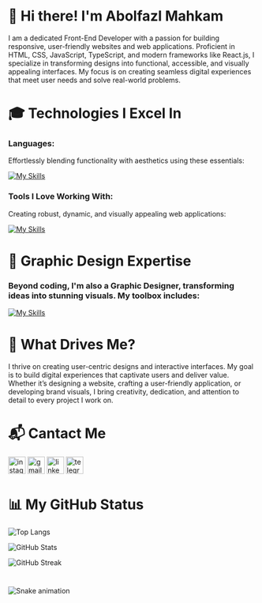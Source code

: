# 🌟 Hi there! I'm Abolfazl Mahkam

I am a dedicated Front-End Developer with a passion for building responsive, user-friendly websites and web applications. Proficient in HTML, CSS, JavaScript, TypeScript, and modern frameworks like React.js, I specialize in transforming designs into functional, accessible, and visually appealing interfaces. My focus is on creating seamless digital experiences that meet user needs and solve real-world problems.

# 🎓 Technologies I Excel In

### Languages:

Effortlessly blending functionality with aesthetics using these essentials:

[![My Skills](https://skillicons.dev/icons?i=ts,js,html,css)](https://skillicons.dev)

### Tools I Love Working With:

Creating robust, dynamic, and visually appealing web applications:

[![My Skills](https://skillicons.dev/icons?i=react,next,vue,nuxt,tailwind,nodejs,express,mongodb,bootstrap,figma,xd,wordpress)](https://skillicons.dev)

# 🎨 Graphic Design Expertise

### Beyond coding, I'm also a Graphic Designer, transforming ideas into stunning visuals. My toolbox includes:

[![My Skills](https://skillicons.dev/icons?i=ps,pr,ae,au,ai)](https://skillicons.dev)

# 🚀 What Drives Me?

I thrive on creating user-centric designs and interactive interfaces. My goal is to build digital experiences that captivate users and deliver value. Whether it’s designing a website, crafting a user-friendly application, or developing brand visuals, I bring creativity, dedication, and attention to detail to every project I work on.

# 📬 Cantact Me

<div align="left">
  <img src="[https://github.com/AbolfazlMahkam](https://img.shields.io/static/v1?message=Instagram&logo=instagram&label=&color=E4405F&logoColor=white&labelColor=&style=for-the-badge)" height="35" alt="instagram logo"  />
  <img src="https://img.shields.io/static/v1?message=Gmail&logo=gmail&label=&color=D14836&logoColor=white&labelColor=&style=for-the-badge" height="35" alt="gmail logo"  />
  <img src="https://img.shields.io/static/v1?message=LinkedIn&logo=linkedin&label=&color=0077B5&logoColor=white&labelColor=&style=for-the-badge" height="35" alt="linkedin logo"  />
  <img src="https://img.shields.io/static/v1?message=Telegram&logo=telegram&label=&color=2CA5E0&logoColor=white&labelColor=&style=for-the-badge" height="35" alt="telegram logo"  />
</div>

# 📊 My GitHub Status

![Top Langs](https://github-readme-stats.vercel.app/api/top-langs?username=abolfazlmahkam&layout=compact&langs_count=20&theme=dark&border_color=00000000&bg_color=00000000)

![GitHub Stats](https://github-readme-stats.vercel.app/api?username=abolfazlmahkam&show_icons=true&theme=dark&border_color=00000000&bg_color=00000000)

![GitHub Streak](https://github-readme-streak-stats.herokuapp.com/?user=abolfazlmahkam&theme=dark&border_color=00000000&bg_color=00000000)

###

<br clear="both">

<img src="https://raw.githubusercontent.com/abolfazl mahkam/abolfazl mahkam/output/snake.svg" alt="Snake animation" />

###
